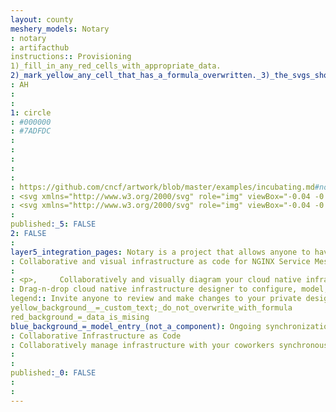 ```yaml
---
layout: county 
meshery_models: Notary
: notary
: artifacthub
instructions:: Provisioning
1)_fill_in_any_red_cells_with_appropriate_data.
2)_mark_yellow_any_cell_that_has_a_formula_overwritten._3)_the_svgs_shouldn't_have_xml_header_they_are_added_programmatically_through_workflows: Security & Compliance
: AH
: 
: 
1: circle
: #000000
: #7ADFDC
: 
: 
: 
: 
: 
: https://github.com/cncf/artwork/blob/master/examples/incubating.md#notary-logos
: <svg xmlns="http://www.w3.org/2000/svg" role="img" viewBox="-0.04 -0.04 324.58 444.08"><path d="M316.09 350.24V8.64H8.69v427h307.5v-85.4zm-102.4 0v-204.9h-102.5v204.9h-51.3V94.04h205v256.2z"/></svg>, 
: <svg xmlns="http://www.w3.org/2000/svg" role="img" viewBox="-0.04 -0.04 324.58 444.08"><path fill="#fff" d="M316.09 350.24V8.64H8.69v427h307.5v-85.4zm-102.4 0v-204.9h-102.5v204.9h-51.3V94.04h205v256.2z"/></svg>
: 
published:_5: FALSE
2: FALSE
: 
layer5_integration_pages: Notary is a project that allows anyone to have trust over arbitrary collections of data
: Collaborative and visual infrastructure as code for NGINX Service Mesh
: 
: <p>,     Collaboratively and visually diagram your cloud native infrastructure with GitOps-style pipeline integration. Design, test, and manage configuration your Kubernetes-based, containerized applications as a visual topology., </p>, <p>,     Looking for best practice cloud native design and deployment best practices? Choose from thousands of pre-built components in MeshMap. Choose from hundreds of ready-made design patterns by importing templates from Meshery Catalog or use our low code designer, MeshMap, to create and deploy your own cloud native infrastructure designs., </p>
: Drag-n-drop cloud native infrastructure designer to configure, model, and deploy your workloads.
legend:: Invite anyone to review and make changes to your private designs.
yellow_background__=_custom_text;_do_not_overwrite_with_formula
red_background_=_data_is_mising
blue_background_=_model_entry_(not_a_component): Ongoing synchronization of Kubernetes configuration and changes across any number of clusters.
: Collaborative Infrastructure as Code
: Collaboratively manage infrastructure with your coworkers synchronously sharing the same designs.
: 
: 
published:_0: FALSE
: 
: 
---
```

